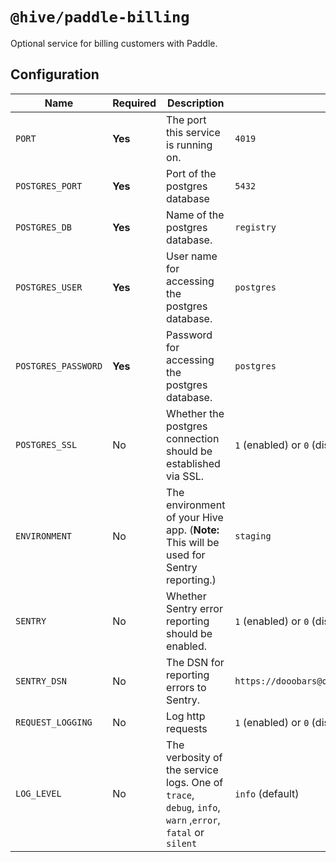 # `@hive/paddle-billing`

Optional service for billing customers with Paddle.

## Configuration

| Name                | Required | Description                                                                                              | Example Value                                        |
| ------------------- | -------- | -------------------------------------------------------------------------------------------------------- | ---------------------------------------------------- |
| `PORT`              | **Yes**  | The port this service is running on.                                                                     | `4019`                                               |
| `POSTGRES_PORT`     | **Yes**  | Port of the postgres database                                                                            | `5432`                                               |
| `POSTGRES_DB`       | **Yes**  | Name of the postgres database.                                                                           | `registry`                                           |
| `POSTGRES_USER`     | **Yes**  | User name for accessing the postgres database.                                                           | `postgres`                                           |
| `POSTGRES_PASSWORD` | **Yes**  | Password for accessing the postgres database.                                                            | `postgres`                                           |
| `POSTGRES_SSL`      | No       | Whether the postgres connection should be established via SSL.                                           | `1` (enabled) or `0` (disabled)                      |
| `ENVIRONMENT`       | No       | The environment of your Hive app. (**Note:** This will be used for Sentry reporting.)                    | `staging`                                            |
| `SENTRY`            | No       | Whether Sentry error reporting should be enabled.                                                        | `1` (enabled) or `0` (disabled)                      |
| `SENTRY_DSN`        | No       | The DSN for reporting errors to Sentry.                                                                  | `https://dooobars@o557896.ingest.sentry.io/12121212` |
| `REQUEST_LOGGING`   | No       | Log http requests                                                                                        | `1` (enabled) or `0` (disabled)                      |
| `LOG_LEVEL`         | No       | The verbosity of the service logs. One of `trace`, `debug`, `info`, `warn` ,`error`, `fatal` or `silent` | `info` (default)                                     |
